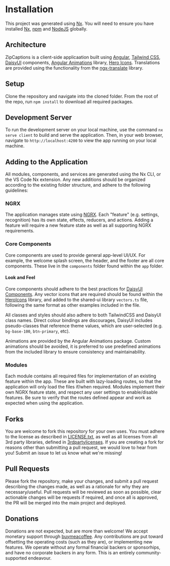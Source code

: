 # Installation

This project was generated using [Nx](https://nx.dev). You will need to ensure you have installed [Nx](https://nx.dev), [npm](https://www.npmjs.com/) and [NodeJS](https://nodejs.org/) globally.

## Architecture

ZipCaptions is a client-side applicaation built using [Angular](https://angular.io), [Tailwind CSS](https://tailwindcss.com/), [DaisyUI](https://daisyui.com/) components, [Angular Animations](https://github.com/filipows/angular-animations) library, [Hero Icons](https://heroicons.com/). Translations are provided using the functionality from the [ngx-translate](https://github.com/ngx-translate/core) library.

## Setup

Clone the repository and navigate into the cloned folder. From the root of the repo, run `npm install` to download all required packages.

## Development Server

To run the development server on your local machine, use the command `nx serve client` to build and serve the application. Then, in your web browser, navigate to `http://localhost:4200` to view the app running on your local machine.

## Adding to the Application

All modules, components, and services are generated using the Nx CLI, or the VS Code Nx extension. Any new additions should be organized according to the existing folder structure, and adhere to the following guidelines:

### NGRX
The application manages state using [NGRX](https://ngrx.io). Each "feature" (e.g. settings, recognition) has its own state, effects, reducers, and actions. Adding a feature will require a new feature state as well as all supporting NGRX requirements.

### Core Components
Core components are used to provide general app-level UI/UX. For example, the welcome splash screen, the header, and the footer are all core components. These live in the `components` folder found within the `app` folder. 

#### Look and Feel
Core components should adhere to the best practices for [DaisyUI Components](https://daisyui.com/components/). Any vector icons that are required should be found within the [HeroIcons](https://heroicons.com/) library, and added to the shared-ui library `vectors.ts` file, following the same format as other examples included in the file.

All classes and styles should also adhere to both TailwindCSS and DaisyUI class names. Direct colour bindings are discourages, DaisyUI includes pseudo-classes that reference theme values, which are user-selected (e.g. `bg-base-100`, `btn-primary`, etc).

Animations are provided by the Angular Animations package. Custom animations should be avoided, it is preferred to use predefined animations from the included library to ensure consistency and maintainability.

### Modules
Each module contains all required files for implementation of an existing feature within the app. These are built with lazy-loading routes, so that the application will only load the files if/when required. Modules implement their own NGRX feature state, and respect any user settings to enable/disable features. Be sure to verify that the routes defined appear and work as expected when using the application.

## Forks
You are welcome to fork this repository for your own uses. You must adhere to the license as described in [LICENSE.txt](./license.txt), as well as all licenses from all 3rd party libraries, defined in [3rdpartylicenses](./docs/3rdpartylicenses). If you are creating a fork for reasons other than submitting a pull request, we would love to hear from you! Submit an issue to let us know what we're missing!

## Pull Requests
Please fork the repository, make your changes, and submit a pull request describing the changes made, as well as a rationale for why they are necessary/useful. Pull requests will be reviewed as soon as possible, clear actionable changes will be requests if required, and once all is approved, the PR will be merged into the main project and deployed.

## Donations
Donations are not expected, but are more than welcome! We accept monetary support through [buymeacoffee](https://www.buymeacoffee.com/zipcaptions). Any contributions are put toward offsetting the operating costs (such as they are), or implementing new features. We operate without any formal financial backers or sponsorhips, and have no corporate backers in any form. This is an entirely community-supported endeavour.